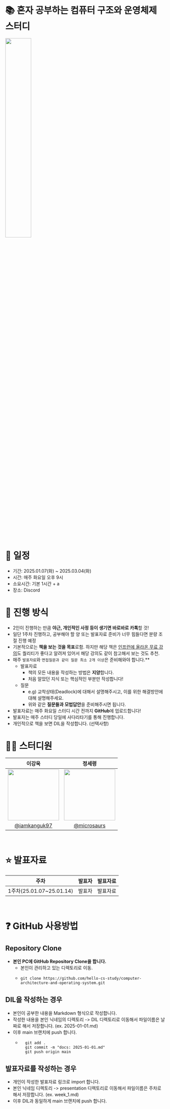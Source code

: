 # 📚 혼자 공부하는 컴퓨터 구조와 운영체제 스터디

<img src="https://github.com/user-attachments/assets/b81c779c-8750-43c2-beb4-bba6bbea23b1" width="40%" />

<br/>

# 📆 일정

-   기간: 2025.01.07(화) ~ 2025.03.04(화)
-   시간: 매주 화요일 오후 9시
-   소요시간: 기본 1시간 + a
-   장소: Discord

# 📃 진행 방식

-   2인이 진행하는 만큼 **야근, 개인적인 사정 등이 생기면 바로바로 카톡**할 것!
-   일단 1주차 진행하고, 공부해야 할 양 또는 발표자료 준비가 너무 힘들다면 분량 조절 진행 예정
-   기본적으로는 **책을 보는 것을 목표**로함. 하지만 해당 책은 [인프런에 올라온 무료 강의](https://www.inflearn.com/course/%ED%98%BC%EC%9E%90-%EA%B3%B5%EB%B6%80%ED%95%98%EB%8A%94-%EC%BB%B4%ED%93%A8%ED%84%B0%EA%B5%AC%EC%A1%B0-%EC%9A%B4%EC%98%81%EC%B2%B4%EC%A0%9C)도 퀄리티가 좋다고 알려져 있어서 해당 강의도 같이 참고해서 보는 것도 추천.
-   매주 `발표자료`와 `면접질문과 같이 질문 최소 2개 이상`은 준비해와야 합니다.\*\*
    -   발표자료
        -   책의 모든 내용을 작성하는 방법은 **지양**합니다.
        -   처음 알았던 지식 또는 핵심적인 부분만 작성합니다!
    -   질문
        -   e.g) 교착상태(Deadlock)에 대해서 설명해주시고, 이를 위한 해결방안에 대해 설명해주세요.
        -   위와 같은 **질문들과 모법답안**을 준비해주시면 됩니다.
-   발표자료는 매주 화요일 스터디 시간 전까지 **GitHub**에 업로드합니다!
-   발표자는 매주 스터디 당일에 사다리타기를 통해 진행합니다.
-   개인적으로 책을 보면 DIL을 작성합니다. (선택사항)

# 🙋‍♂️ 스터디원

|                                      이강욱                                       |                                      정세령                                       |
| :-------------------------------------------------------------------------------: | :-------------------------------------------------------------------------------: |
| <img width="160px" src="https://avatars.githubusercontent.com/u/121025796?v=4" /> | <img width="160px" src="https://avatars.githubusercontent.com/u/105776815?v=4" /> |
|                  [@iamkanguk97](https://github.com/iamkanguk97)                   |                   [@microsaurs](https://github.com/microsaurs)                    |

<br/>

# ⭐️ 발표자료

|           주차           | 발표자 | 발표자료 |
| :----------------------: | :----: | :------: |
| 1주차(25.01.07~25.01.14) | 발표자 | 발표자료 |

<br/>

# ❓ GitHub 사용방법

## Repository Clone

-   **본인 PC에 GitHub Repository Clone을 합니다.**
    -   본인이 관리하고 있는 디렉토리로 이동.
    -   ```
        git clone https://github.com/hello-cs-study/computer-architecture-and-operating-system.git
        ```

## DIL을 작성하는 경우

-   본인이 공부한 내용을 Markdown 형식으로 작성합니다.
-   작성한 내용을 본인 닉네임의 디렉토리 -> DIL 디렉토리로 이동해서 파일이름은 날짜로 해서 저장합니다. (ex. 2025-01-01.md)
-   이후 main 브랜치에 push 합니다.
    -   ```
          git add .
          git commit -m "docs: 2025-01-01.md"
          git push origin main
        ```

## 발표자료를 작성하는 경우

-   개인이 작성한 발표자료 링크로 import 합니다.
-   본인 닉네임 디렉토리 -> presentation 디렉토리로 이동해서 파일이름은 주차로 해서 저장합니다. (ex. week_1.md)
-   이후 DIL과 동일하게 main 브랜치에 push 합니다.
